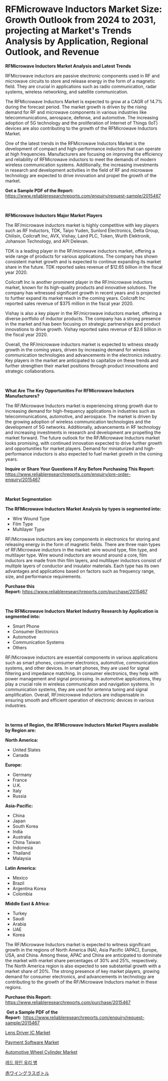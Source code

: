 <p><h1>RFMicrowave Inductors Market Size: Growth Outlook from 2024 to 2031, projecting at Market's Trends Analysis by Application, Regional Outlook, and Revenue</h1></p><p><strong>RFMicrowave Inductors Market Analysis and Latest Trends</strong></p>
<p><p>RFMicrowave inductors are passive electronic components used in RF and microwave circuits to store and release energy in the form of a magnetic field. They are crucial in applications such as radio communication, radar systems, wireless networking, and satellite communication.</p><p>The RFMicrowave Inductors Market is expected to grow at a CAGR of 14.7% during the forecast period. The market growth is driven by the rising demand for RF and microwave components in various industries like telecommunications, aerospace, defense, and automotive. The increasing adoption of 5G technology and the proliferation of Internet of Things (IoT) devices are also contributing to the growth of the RFMicrowave Inductors Market.</p><p>One of the latest trends in the RFMicrowave Inductors Market is the development of compact and high-performance inductors that can operate at high frequencies. Manufacturers are focusing on improving the efficiency and reliability of RFMicrowave inductors to meet the demands of modern wireless communication systems. Additionally, the increasing investments in research and development activities in the field of RF and microwave technology are expected to drive innovation and propel the growth of the market.</p></p>
<p><strong>Get a Sample PDF of the Report:&nbsp;</strong> <a href="https://www.reliableresearchreports.com/enquiry/request-sample/2015467">https://www.reliableresearchreports.com/enquiry/request-sample/2015467</a></p>
<p>&nbsp;</p>
<p><strong>RFMicrowave Inductors Major Market Players</strong></p>
<p><p>The RF/microwave inductors market is highly competitive with key players such as RF Inductors, TDK, Taiyo Yuden, Sunlord Electronics, Delta Group, Chilisin, Coilcraft Inc, AVX, Vishay, Laird PLC, Token, Wurth Elektronik, Johanson Technology, and API Delevan. </p><p>TDK is a leading player in the RF/microwave inductors market, offering a wide range of products for various applications. The company has shown consistent market growth and is expected to continue expanding its market share in the future. TDK reported sales revenue of $12.65 billion in the fiscal year 2020.</p><p>Coilcraft Inc is another prominent player in the RF/microwave inductors market, known for its high-quality products and innovative solutions. The company has witnessed significant growth in recent years and is projected to further expand its market reach in the coming years. Coilcraft Inc reported sales revenue of $375 million in the fiscal year 2020.</p><p>Vishay is also a key player in the RF/microwave inductors market, offering a diverse portfolio of inductor products. The company has a strong presence in the market and has been focusing on strategic partnerships and product innovations to drive growth. Vishay reported sales revenue of $2.6 billion in the fiscal year 2020.</p><p>Overall, the RF/microwave inductors market is expected to witness steady growth in the coming years, driven by increasing demand for wireless communication technologies and advancements in the electronics industry. Key players in the market are anticipated to capitalize on these trends and further strengthen their market positions through product innovations and strategic collaborations.</p></p>
<p>&nbsp;</p>
<p><strong>What Are The Key Opportunities For RFMicrowave Inductors Manufacturers?</strong></p>
<p><p>The RF/Microwave Inductors market is experiencing strong growth due to increasing demand for high-frequency applications in industries such as telecommunications, automotive, and aerospace. The market is driven by the growing adoption of wireless communication technologies and the development of 5G networks. Additionally, advancements in RF technology and increasing investments in research and development are propelling the market forward. The future outlook for the RF/Microwave Inductors market looks promising, with continued innovation expected to drive further growth and opportunities for market players. Demand for miniaturized and high-performance inductors is also expected to fuel market growth in the coming years.</p></p>
<p><strong>Inquire or Share Your Questions If Any Before Purchasing This Report:</strong> <a href="https://www.reliableresearchreports.com/enquiry/pre-order-enquiry/2015467">https://www.reliableresearchreports.com/enquiry/pre-order-enquiry/2015467</a></p>
<p>&nbsp;</p>
<p><strong>Market Segmentation</strong></p>
<p><strong>The RFMicrowave Inductors Market Analysis by types is segmented into:</strong></p>
<p><ul><li>Wire Wound Type</li><li>Film Type</li><li>Multilayer Type</li></ul></p>
<p><p>RF/Microwave inductors are key components in electronics for storing and releasing energy in the form of magnetic fields. There are three main types of RF/Microwave inductors in the market: wire wound type, film type, and multilayer type. Wire wound inductors are wound around a core, film inductors are made from thin film layers, and multilayer inductors consist of multiple layers of conductor and insulator materials. Each type has its own advantages and applications based on factors such as frequency range, size, and performance requirements.</p></p>
<p><strong>Purchase this Report:&nbsp;</strong><a href="https://www.reliableresearchreports.com/purchase/2015467">https://www.reliableresearchreports.com/purchase/2015467</a></p>
<p>&nbsp;</p>
<p><strong>The RFMicrowave Inductors Market Industry Research by Application is segmented into:</strong></p>
<p><ul><li>Smart Phone</li><li>Consumer Electronics</li><li>Automotive</li><li>Communication Systems</li><li>Others</li></ul></p>
<p><p>RF/Microwave inductors are essential components in various applications such as smart phones, consumer electronics, automotive, communication systems, and other devices. In smart phones, they are used for signal filtering and impedance matching. In consumer electronics, they help with power management and signal processing. In automotive applications, they play a crucial role in wireless communication and navigation systems. In communication systems, they are used for antenna tuning and signal amplification. Overall, RF/microwave inductors are indispensable in ensuring smooth and efficient operation of electronic devices in various industries.</p></p>
<p>&nbsp;</p>
<p><strong>In terms of Region, the RFMicrowave Inductors Market Players available by Region are:</strong></p>
<p>
    <p> <strong> North America: </strong>
        <ul>
            <li>United States</li>
            <li>Canada</li>
        </ul>
        </p> 
    <p> <strong> Europe: </strong>
        <ul>
            <li>Germany</li>
            <li>France</li>
            <li>U.K.</li>
            <li>Italy</li>
            <li>Russia</li>
        </ul>
        </p> 
    <p> <strong> Asia-Pacific: </strong>
        <ul>
            <li>China</li>
            <li>Japan</li>
            <li>South Korea</li>
            <li>India</li>
            <li>Australia</li>
            <li>China Taiwan</li>
            <li>Indonesia</li>
            <li>Thailand</li>
            <li>Malaysia</li>
        </ul>
        </p> 
    <p> <strong> Latin America: </strong>
        <ul>
            <li>Mexico</li>
            <li>Brazil</li>
            <li>Argentina Korea</li>
            <li>Colombia</li>
        </ul>
        </p> 
    <p> <strong> Middle East & Africa: </strong>
        <ul>
            <li>Turkey</li>
            <li>Saudi</li>
            <li>Arabia</li>
            <li>UAE</li>
            <li>Korea</li>
        </ul>
    </p>
    </p>
<p><p>The RF/Microwave Inductors market is expected to witness significant growth in the regions of North America (NA), Asia Pacific (APAC), Europe, USA, and China. Among these, APAC and China are anticipated to dominate the market with market share percentages of 30% and 25%, respectively. The North America region is also expected to see substantial growth with a market share of 20%. The strong presence of key market players, growing demand for consumer electronics, and advancements in technology are contributing to the growth of the RF/Microwave Inductors market in these regions.</p></p>
<p><strong>Purchase this Report: </strong><a href="https://www.reliableresearchreports.com/purchase/2015467">https://www.reliableresearchreports.com/purchase/2015467</a></p>
<p>&nbsp;<strong>Get a Sample PDF of the Report:&nbsp;&nbsp;</strong><a href="https://www.reliableresearchreports.com/enquiry/request-sample/2015467">https://www.reliableresearchreports.com/enquiry/request-sample/2015467</a></p>
<p><strong></strong></p>
<p><p><a href="https://github.com/Airanohannonzb68e5pb53oc1/Market-Research-Report-List-1/blob/main/lens-driver-ic-market.md">Lens Driver IC Market</a></p><p><a href="https://changeable-paste-463.notion.site/Payment-Software-Market-Growth-Market-Trends-COVID-19-Impact-and-Forecasts-for-period-from-2024--66c2fbf4f52a4c44b7f0da46bc002228">Payment Software Market</a></p><p><a href="https://issuu.com/reportprime-2/docs/automotive-wheel-cylinder-market-size-2030.pptx">Automotive Wheel Cylinder Market</a></p><p><a href="https://github.com/bvubpqd5241630/Market-Research-Report-List-1/blob/main/7010247185838.md">레드 와인 유리 병</a></p><p><a href="https://github.com/xemfu2379520/Market-Research-Report-List-1/blob/main/9605748185843.md">赤ワイングラスボトル</a></p></p>